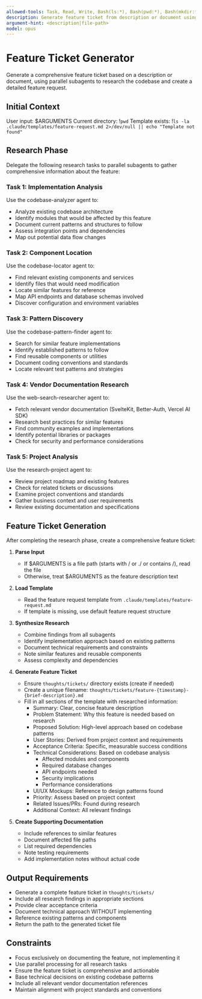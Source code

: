 ```yaml
---
allowed-tools: Task, Read, Write, Bash(ls:*), Bash(pwd:*), Bash(mkdir:*), Glob
description: Generate feature ticket from description or document using parallel research agents
argument-hint: <description|file-path>
model: opus
---
```


# Feature Ticket Generator

Generate a comprehensive feature ticket based on a description or document, using parallel subagents to research the codebase and create a detailed feature request.

## Initial Context

User input: $ARGUMENTS
Current directory: !`pwd`
Template exists: !`ls -la .claude/templates/feature-request.md 2>/dev/null || echo "Template not found"`

## Research Phase

Delegate the following research tasks to parallel subagents to gather comprehensive information about the feature:

### Task 1: Implementation Analysis
Use the codebase-analyzer agent to:
- Analyze existing codebase architecture
- Identify modules that would be affected by this feature
- Document current patterns and structures to follow
- Assess integration points and dependencies
- Map out potential data flow changes

### Task 2: Component Location
Use the codebase-locator agent to:
- Find relevant existing components and services
- Identify files that would need modification
- Locate similar features for reference
- Map API endpoints and database schemas involved
- Discover configuration and environment variables

### Task 3: Pattern Discovery
Use the codebase-pattern-finder agent to:
- Search for similar feature implementations
- Identify established patterns to follow
- Find reusable components or utilities
- Document coding conventions and standards
- Locate relevant test patterns and strategies

### Task 4: Vendor Documentation Research
Use the web-search-researcher agent to:
- Fetch relevant vendor documentation (SvelteKit, Better-Auth, Vercel AI SDK)
- Research best practices for similar features
- Find community examples and implementations
- Identify potential libraries or packages
- Check for security and performance considerations

### Task 5: Project Analysis
Use the research-project agent to:
- Review project roadmap and existing features
- Check for related tickets or discussions
- Examine project conventions and standards
- Gather business context and user requirements
- Review existing documentation and specifications

## Feature Ticket Generation

After completing the research phase, create a comprehensive feature ticket:

1. **Parse Input**
   - If $ARGUMENTS is a file path (starts with / or ./ or contains /), read the file
   - Otherwise, treat $ARGUMENTS as the feature description text

2. **Load Template**
   - Read the feature request template from `.claude/templates/feature-request.md`
   - If template is missing, use default feature request structure

3. **Synthesize Research**
   - Combine findings from all subagents
   - Identify implementation approach based on existing patterns
   - Document technical requirements and constraints
   - Note similar features and reusable components
   - Assess complexity and dependencies

4. **Generate Feature Ticket**
   - Ensure `thoughts/tickets/` directory exists (create if needed)
   - Create a unique filename: `thoughts/tickets/feature-{timestamp}-{brief-description}.md`
   - Fill in all sections of the template with researched information:
     - Summary: Clear, concise feature description
     - Problem Statement: Why this feature is needed based on research
     - Proposed Solution: High-level approach based on codebase patterns
     - User Stories: Derived from project context and requirements
     - Acceptance Criteria: Specific, measurable success conditions
     - Technical Considerations: Based on codebase analysis
       - Affected modules and components
       - Required database changes
       - API endpoints needed
       - Security implications
       - Performance considerations
     - UI/UX Mockups: Reference to design patterns found
     - Priority: Assess based on project context
     - Related Issues/PRs: Found during research
     - Additional Context: All relevant findings

5. **Create Supporting Documentation**
   - Include references to similar features
   - Document affected file paths
   - List required dependencies
   - Note testing requirements
   - Add implementation notes without actual code

## Output Requirements

- Generate a complete feature ticket in `thoughts/tickets/`
- Include all research findings in appropriate sections
- Provide clear acceptance criteria
- Document technical approach WITHOUT implementing
- Reference existing patterns and components
- Return the path to the generated ticket file

## Constraints

- Focus exclusively on documenting the feature, not implementing it
- Use parallel processing for all research tasks
- Ensure the feature ticket is comprehensive and actionable
- Base technical decisions on existing codebase patterns
- Include all relevant vendor documentation references
- Maintain alignment with project standards and conventions